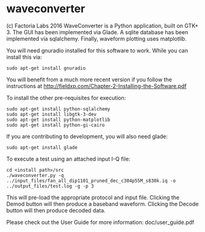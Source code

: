 # waveconverter
(c) Factoria Labs 2016
WaveConverter is a Python application, built on GTK+ 3. The GUI has been
implemented via Glade. A sqlite database has been implemented via
sqlalchemy. Finally, waveform plotting uses matplotlib.

You will need gnuradio installed for this software to work. While you
can install this via:
```
sudo apt-get install gnuradio
```
You will benefit from a much more recent version if you follow the
instructions at http://fieldxp.com/Chapter-2-Installing-the-Software.pdf

To install the other pre-requisites for execution:

```
sudo apt-get install python-sqlalchemy
sudo apt-get install libgtk-3-dev
sudo apt-get install python-matplotlib
sudo apt-get install python-gi-cairo
```
If you are contributing to development, you will also need glade:
```
sudo apt-get install glade
```
To execute a test using an attached input I-Q file:
```
cd <install path>/src
./waveconverter.py -q ../input_files/fan_all_dip1101_pruned_dec_c304p55M_s830k.iq -o ../output_files/test.log -g -p 3
```
This will pre-load the appropriate protocol and input file. Clicking the Demod button
will then produce a baseband waveform. Clicking the Decode button will then produce
decoded data.

Please check out the User Guide for more information:
    doc/user_guide.pdf
